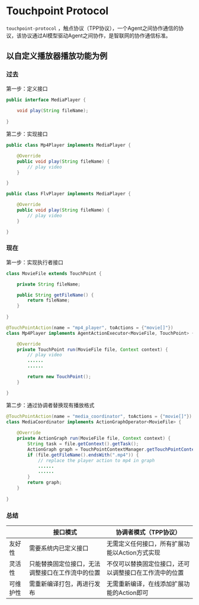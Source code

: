 # Touchpoint Protocol

`touchpoint-protocol` ，触点协议（TPP协议），一个Agent之间协作通信的协议，该协议通过AI模型驱动Agent之间协作，是智联网的协作通信标准。

## 以自定义播放器播放功能为例

### 过去

第一步：定义接口
```java
public interface MediaPlayer {
    
    void play(String fileName);
    
}
```

第二步：实现接口
```java
public class Mp4Player implements MediaPlayer {

    @Override
    public void play(String fileName) {
        // play video
    }

}
```

```java
public class FlvPlayer implements MediaPlayer {

    @Override
    public void play(String fileName) {
        // play video
    }

}
```
### 现在

第一步：实现执行者接口

```java
class MovieFile extends TouchPoint {

    private String fileName;

    public String getFileName() {
        return fileName;
    }
    
}

@TouchPointAction(name = "mp4_player", toActions = {"movie[]"})
class Mp4Player implements AgentActionExecutor<MovieFile, TouchPoint> {

    @Override
    private TouchPoint run(MovieFile file, Context context) {
        // play video
        ......
        ......

        return new TouchPoint();
    }

}
```

第二步：通过协调者替换现有播放格式
```java
@TouchPointAction(name = "media_coordinator", toActions = {"movie[]"})
class MediaCoordinator implements ActionGraphOperator<MovieFile> {
    
    @Override
    private ActionGraph run(MovieFile file, Context context) {
        String task = file.getContext().getTask();
        ActionGraph graph = TouchPointContextManager.getTouchPointContext(task).getActionGraph();
        if (file.getFileName().endsWith(".mp4")) {
            // replace the player action to mp4 in graph
            ......
            ......
        }
        return graph;
    }
    
}
```

### 总结
|      | 接口模式                     | 协调者模式（TPP协议）                |
|------|--------------------------|-----------------------------|
| 友好性  | 需要系统内已定义接口               | 无需定义任何接口，所有扩展功能以Action方式实现  |
| 灵活性  | 只能替换固定位接口，无法调整接口在工作流中的位置 | 不仅可以替换固定位接口，还可以调整接口在工作流中的位置 |
| 可维护性 | 需重新编译打包，再进行发布            | 无需重新编译，在线添加扩展功能的Action即可    |
